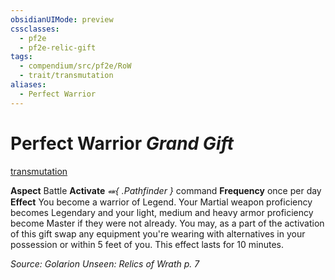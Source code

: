 ```yaml
---
obsidianUIMode: preview
cssclasses:
  - pf2e
  - pf2e-relic-gift
tags:
  - compendium/src/pf2e/RoW
  - trait/transmutation
aliases:
  - Perfect Warrior
---
```

# Perfect Warrior *Grand Gift*  
[transmutation](rules/traits/transmutation.md "Transmutation Item Trait") 

**Aspect** Battle
**Activate** *⬽{ .Pathfinder }* command
**Frequency** once per day
**Effect** You become a warrior of Legend. Your Martial weapon proficiency becomes Legendary and your light, medium and heavy armor proficiency become Master if they were not already. You may, as a part of the activation of this gift swap any equipment you're wearing with alternatives in your possession or within 5 feet of you. This effect lasts for 10 minutes.

*Source: Golarion Unseen: Relics of Wrath p. 7*  